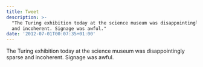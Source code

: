 ```yaml
---
title: Tweet
description: >-
  "The Turing exhibition today at the science museum was disappointingly sparse
  and incoherent. Signage was awful."
date: '2012-07-01T00:07:35+01:00'
---
```

The Turing exhibition today at the science museum was disappointingly sparse and incoherent. Signage was awful.
